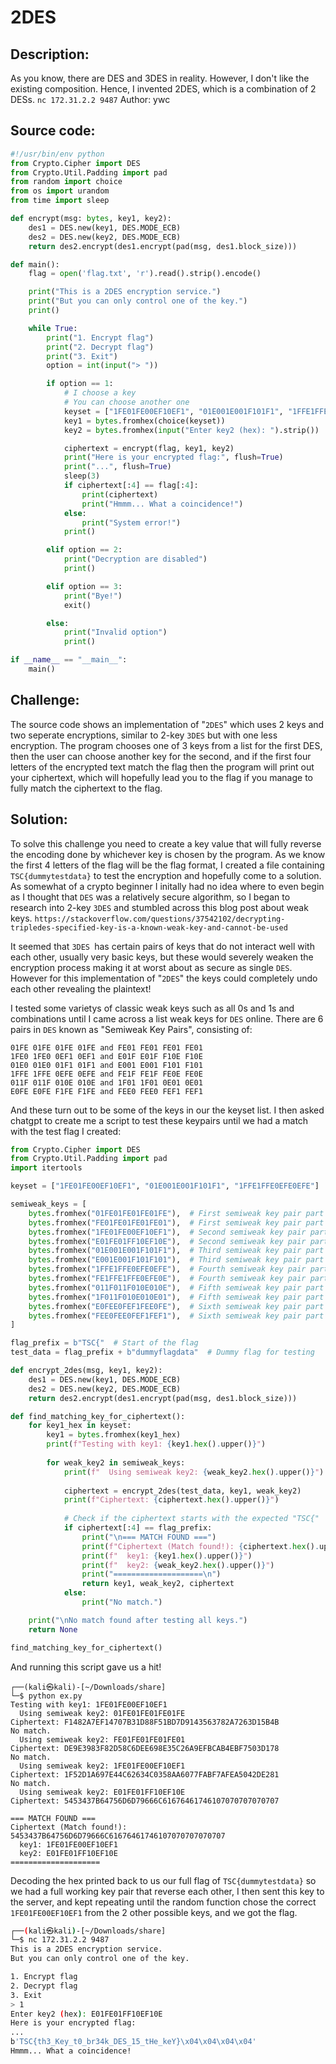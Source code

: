# 2DES
 
## Description:
As you know, there are DES and 3DES in reality. However, I don't like the existing composition. Hence, I invented 2DES, which is a combination of 2 DESs.
`nc 172.31.2.2 9487`
Author: ywc

## Source code:
```python
#!/usr/bin/env python
from Crypto.Cipher import DES
from Crypto.Util.Padding import pad
from random import choice
from os import urandom
from time import sleep

def encrypt(msg: bytes, key1, key2):
    des1 = DES.new(key1, DES.MODE_ECB)
    des2 = DES.new(key2, DES.MODE_ECB)
    return des2.encrypt(des1.encrypt(pad(msg, des1.block_size)))

def main():
    flag = open('flag.txt', 'r').read().strip().encode()

    print("This is a 2DES encryption service.")
    print("But you can only control one of the key.")
    print()

    while True:
        print("1. Encrypt flag")
        print("2. Decrypt flag")
        print("3. Exit")
        option = int(input("> "))

        if option == 1:
            # I choose a key
            # You can choose another one
            keyset = ["1FE01FE00EF10EF1", "01E001E001F101F1", "1FFE1FFE0EFE0EFE"]
            key1 = bytes.fromhex(choice(keyset))
            key2 = bytes.fromhex(input("Enter key2 (hex): ").strip())

            ciphertext = encrypt(flag, key1, key2)
            print("Here is your encrypted flag:", flush=True)
            print("...", flush=True)
            sleep(3)
            if ciphertext[:4] == flag[:4]:
                print(ciphertext)
                print("Hmmm... What a coincidence!")
            else:
                print("System error!")
            print()

        elif option == 2:
            print("Decryption are disabled")
            print()

        elif option == 3:
            print("Bye!")
            exit()

        else:
            print("Invalid option")
            print()

if __name__ == "__main__":
    main()
```
## Challenge:
The source code shows an implementation of "`2DES`" which uses 2 keys and two seperate encryptions, similar to 2-key `3DES` but with one less encryption. The program chooses one of 3 keys from a list for the first DES, then the user can choose another key for the second, and if the first four letters of the encrypted text match the flag then the program will print out your ciphertext, which will hopefully lead you to the flag if you manage to fully match the ciphertext to the flag.

## Solution:
To solve this challenge you need to create a key value that will fully reverse the encoding done by whichever key is chosen by the program. As we know the first 4 letters of the flag will be the flag format, I created a file containing     `TSC{dummytestdata}` to test the encryption and hopefully come to a solution. As somewhat of a crypto beginner I initally had no idea where to even begin as I thought that `DES` was a relatively secure algorithm, so I began to research into 2-key `3DES` and stumbled across this blog post about weak keys. `https://stackoverflow.com/questions/37542102/decrypting-tripledes-specified-key-is-a-known-weak-key-and-cannot-be-used`

It seemed that `3DES `has certain pairs of keys that do not interact well with each other, usually very basic keys, but these would severely weaken the encryption process making it at worst about as secure as single `DES`. However for this implementation of "`2DES`" the keys could completely undo each other revealing the plaintext! 

I tested some varietys of classic weak keys such as all 0s and 1s and combinations until I came across a list weak keys for `DES` online. There are 6 pairs in `DES` known as "Semiweak Key Pairs", consisting of:
```
01FE 01FE 01FE 01FE and FE01 FE01 FE01 FE01
1FE0 1FE0 0EF1 0EF1 and E01F E01F F10E F10E
01E0 01E0 01F1 01F1 and E001 E001 F101 F101
1FFE 1FFE 0EFE 0EFE and FE1F FE1F FE0E FE0E
011F 011F 010E 010E and 1F01 1F01 0E01 0E01
E0FE E0FE F1FE F1FE and FEE0 FEE0 FEF1 FEF1
```
And these turn out to be some of the keys in our the keyset list.
I then asked chatgpt to create me a script to test these keypairs until we had a match with the test flag I created:
```python
from Crypto.Cipher import DES
from Crypto.Util.Padding import pad
import itertools

keyset = ["1FE01FE00EF10EF1", "01E001E001F101F1", "1FFE1FFE0EFE0EFE"]

semiweak_keys = [
    bytes.fromhex("01FE01FE01FE01FE"),  # First semiweak key pair part 1
    bytes.fromhex("FE01FE01FE01FE01"),  # First semiweak key pair part 2
    bytes.fromhex("1FE01FE00EF10EF1"),  # Second semiweak key pair part 1
    bytes.fromhex("E01FE01FF10EF10E"),  # Second semiweak key pair part 2
    bytes.fromhex("01E001E001F101F1"),  # Third semiweak key pair part 1
    bytes.fromhex("E001E001F101F101"),  # Third semiweak key pair part 2
    bytes.fromhex("1FFE1FFE0EFE0EFE"),  # Fourth semiweak key pair part 1
    bytes.fromhex("FE1FFE1FFE0EFE0E"),  # Fourth semiweak key pair part 2
    bytes.fromhex("011F011F010E010E"),  # Fifth semiweak key pair part 1
    bytes.fromhex("1F011F010E010E01"),  # Fifth semiweak key pair part 2
    bytes.fromhex("E0FEE0FEF1FEE0FE"),  # Sixth semiweak key pair part 1
    bytes.fromhex("FEE0FEE0FEF1FEF1"),  # Sixth semiweak key pair part 2
]

flag_prefix = b"TSC{"  # Start of the flag
test_data = flag_prefix + b"dummyflagdata"  # Dummy flag for testing

def encrypt_2des(msg, key1, key2):
    des1 = DES.new(key1, DES.MODE_ECB)
    des2 = DES.new(key2, DES.MODE_ECB)
    return des2.encrypt(des1.encrypt(pad(msg, des1.block_size)))

def find_matching_key_for_ciphertext():
    for key1_hex in keyset:
        key1 = bytes.fromhex(key1_hex)
        print(f"Testing with key1: {key1.hex().upper()}")
        
        for weak_key2 in semiweak_keys:
            print(f"  Using semiweak key2: {weak_key2.hex().upper()}")
            
            ciphertext = encrypt_2des(test_data, key1, weak_key2)
            print(f"Ciphertext: {ciphertext.hex().upper()}")
            
            # Check if the ciphertext starts with the expected "TSC{"
            if ciphertext[:4] == flag_prefix:
                print("\n=== MATCH FOUND ===")
                print(f"Ciphertext (Match found!): {ciphertext.hex().upper()}")
                print(f"  key1: {key1.hex().upper()}")
                print(f"  key2: {weak_key2.hex().upper()}")
                print("====================\n")
                return key1, weak_key2, ciphertext
            else:
                print("No match.")

    print("\nNo match found after testing all keys.")
    return None

find_matching_key_for_ciphertext()
```
And running this script gave us a hit!
```
┌──(kali㉿kali)-[~/Downloads/share]
└─$ python ex.py
Testing with key1: 1FE01FE00EF10EF1
  Using semiweak key2: 01FE01FE01FE01FE
Ciphertext: F1482A7EF14707B31D88F51BD7D9143563782A7263D15B4B
No match.
  Using semiweak key2: FE01FE01FE01FE01
Ciphertext: DE9E3983F82D58C6DEE698E35C26A9EFBCAB4EBF7503D178
No match.
  Using semiweak key2: 1FE01FE00EF10EF1
Ciphertext: 1F52D1A697E44C62634C0358AA6077FABF7AFEA5042DE281
No match.
  Using semiweak key2: E01FE01FF10EF10E
Ciphertext: 5453437B64756D6D79666C61676461746107070707070707

=== MATCH FOUND ===
Ciphertext (Match found!): 5453437B64756D6D79666C61676461746107070707070707
  key1: 1FE01FE00EF10EF1
  key2: E01FE01FF10EF10E
====================
```
Decoding the hex printed back to us our full flag of `TSC{dummytestdata}` so we had a full working key pair that reverse each other, I then sent this key to the server, and kept repeating until the random function chose the correct `1FE01FE00EF10EF1` from the 2 other possible keys, and we got the flag.
```bash
┌──(kali㉿kali)-[~/Downloads/share]
└─$ nc 172.31.2.2 9487
This is a 2DES encryption service.
But you can only control one of the key.

1. Encrypt flag
2. Decrypt flag
3. Exit
> 1
Enter key2 (hex): E01FE01FF10EF10E
Here is your encrypted flag:
...
b'TSC{th3_Key_t0_br34k_DES_15_tHe_keY}\x04\x04\x04\x04'
Hmmm... What a coincidence!
```

